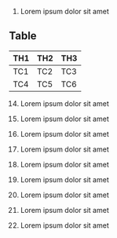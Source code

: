 
1. Lorem ipsum dolor sit amet

## Table
| TH1 | TH2 | TH3 |
|-----|-----|-----|
| TC1 | TC2 | TC3 |
| TC4 | TC5 | TC6 |



14. Lorem ipsum dolor sit amet

15. Lorem ipsum dolor sit amet

16. Lorem ipsum dolor sit amet

17. Lorem ipsum dolor sit amet

18. Lorem ipsum dolor sit amet

19. Lorem ipsum dolor sit amet

20. Lorem ipsum dolor sit amet

21. Lorem ipsum dolor sit amet

22. Lorem ipsum dolor sit amet
